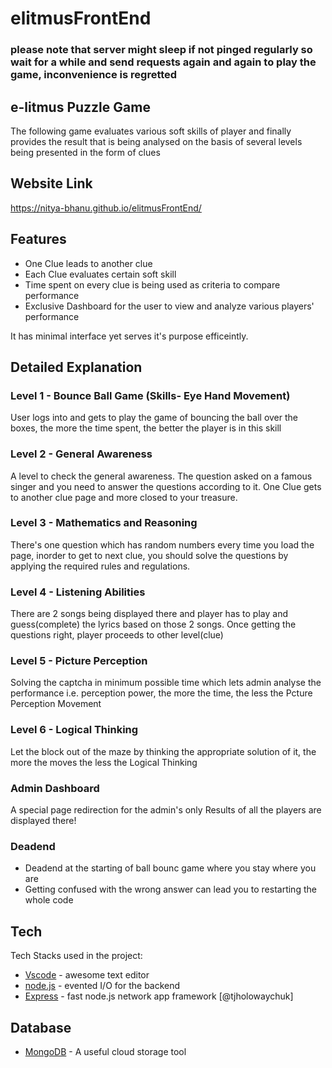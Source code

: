 # elitmusFrontEnd
### please note that server might sleep if not pinged regularly so wait for a while and send requests again and again to play the game, inconvenience is regretted
## e-litmus Puzzle Game
The following game evaluates various soft skills of player and finally provides the result that is being analysed on the basis of several levels being presented in the form of clues


## Website Link
https://nitya-bhanu.github.io/elitmusFrontEnd/

## Features

- One Clue leads to another clue
- Each Clue evaluates certain soft skill
- Time spent on every clue is being used as criteria to compare performance
- Exclusive Dashboard for the user to view and analyze various players' performance

It has minimal interface yet serves it's purpose efficeintly.

## Detailed Explanation
### Level 1 - Bounce Ball Game (Skills- Eye Hand Movement)
User logs into and gets to play the game of bouncing the ball over the boxes, the more the time spent, the better the player is in this skill

### Level 2 - General Awareness
A level to check the general awareness.
The question asked on a famous singer and you need to answer the questions according to it.
One Clue gets to another clue page and more closed to your treasure.

### Level 3 - Mathematics and Reasoning
There's one question which has random numbers every time you load the page,
inorder to get to next clue,  you should solve the questions by applying the required rules and regulations.

### Level 4 - Listening Abilities
There are 2 songs being displayed there and player has to play and guess(complete) the lyrics based on those 2 songs.
Once getting the questions right, player proceeds to other level(clue)

### Level 5 - Picture Perception 
Solving the captcha in minimum possible time which lets admin analyse the performance i.e.
perception power, the more the time, the less the Pcture Perception Movement

### Level 6 - Logical Thinking
Let the block out of the maze by thinking the appropriate solution of it,
the more the moves the less the Logical Thinking

### Admin Dashboard
A special page redirection for the admin's only 
Results of all the players are displayed there!

### Deadend
-   Deadend at the starting of ball bounc game where you stay where you are
-   Getting confused with the wrong answer can lead you to restarting the whole     code

## Tech

Tech Stacks used in the project:
- [Vscode] - awesome text editor
- [node.js] - evented I/O for the backend 
- [Express] - fast node.js network app framework [@tjholowaychuk]

## Database
- [MongoDB] - A useful cloud storage tool


   [node.js]: <http://nodejs.org>
   [express]: <http://expressjs.com>
   [ReactJs]: <https://reactjs.org/>
   [MongoDB]: <https://www.mongodb.com>
   [Vscode]: <https://code.visualstudio.com/>
